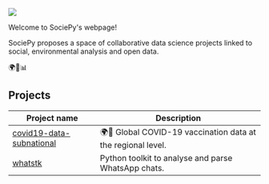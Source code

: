 ![](https://avatars.githubusercontent.com/u/64279618?s=200&v=4)

Welcome to SociePy's webpage!

SociePy proposes a space of collaborative data science projects linked to social, environmental analysis and open data.

🌍🍃📊

## Projects

| Project name | Description |
|- |- |
| [covid19-data-subnational](https://sociepy.lcsrg.me/covid19-data-subnational) |  🌍💉 Global COVID-19 vaccination data at the regional level.  |
| [whatstk](whatstk.lcsrg.me) | Python toolkit to analyse and parse WhatsApp chats. |
